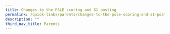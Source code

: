 ```yaml
---
title: Changes to the PSLE scoring and S1 posting
permalink: /quick-links/parents/changes-to-the-psle-scoring-and-s1-posting
description: ""
third_nav_title: Parents
---
```

